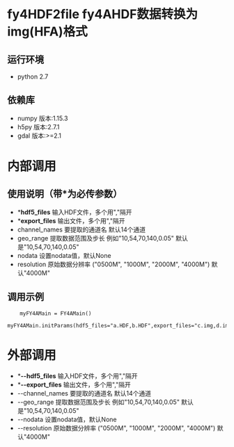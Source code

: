 # fy4HDF2file fy4AHDF数据转换为img(HFA)格式

## 运行环境
* python 2.7

## 依赖库
* numpy 版本:1.15.3 
* h5py  版本:2.7.1 
* gdal 版本:>=2.1

# 内部调用
## 使用说明（带*为必传参数）
* ***hdf5_files** 输入HDF文件，多个用","隔开
* ***export_files** 输出文件，多个用","隔开
* channel_names 要提取的通道名 默认14个通道
* geo_range 提取数据范围及步长 例如"10,54,70,140,0.05" 默认是"10,54,70,140,0.05"
* nodata 设置nodata值，默认None
* resolution 原始数据分辨率 ("0500M", "1000M", "2000M", "4000M") 默认"4000M"

## 调用示例
```angular2html
    myFY4AMain = FY4AMain()
    myFY4AMain.initParams(hdf5_files="a.HDF,b.HDF",export_files="c.img,d.img")

```
# 外部调用
* ***--hdf5_files** 输入HDF文件，多个用","隔开
* ***--export_files** 输出文件，多个用","隔开
* --channel_names 要提取的通道名 默认14个通道
* --geo_range 提取数据范围及步长 例如"10,54,70,140,0.05" 默认是"10,54,70,140,0.05"
* --nodata 设置nodata值，默认None
* --resolution 原始数据分辨率 ("0500M", "1000M", "2000M", "4000M") 默认"4000M"